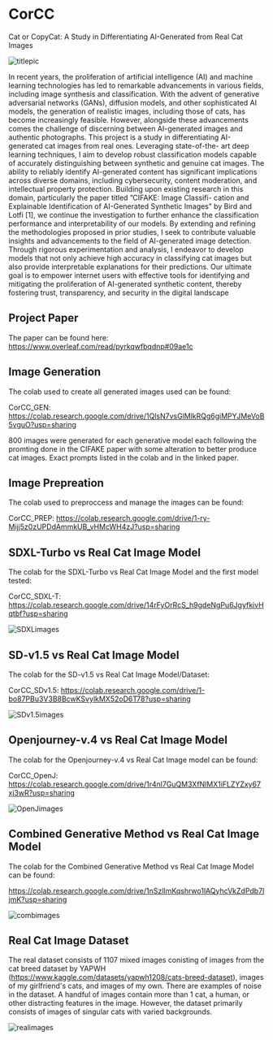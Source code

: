 # CorCC
Cat or CopyCat: A Study in Differentiating AI-Generated from Real Cat Images

![titlepic](titlepic.png)

In recent years, the proliferation of artificial intelligence (AI) and machine learning technologies has led to
remarkable advancements in various fields, including image synthesis and classification. With the advent of
generative adversarial networks (GANs), diffusion models, and other sophisticated AI models, the generation
of realistic images, including those of cats, has become increasingly feasible. However, alongside these
advancements comes the challenge of discerning between AI-generated images and authentic photographs.
This project is a study in differentiating AI-generated cat images from real ones. Leveraging state-of-the-
art deep learning techniques, I aim to develop robust classification models capable of accurately distinguishing
between synthetic and genuine cat images. The ability to reliably identify AI-generated content has significant
implications across diverse domains, including cybersecurity, content moderation, and intellectual property
protection.
Building upon existing research in this domain, particularly the paper titled ”CIFAKE: Image Classifi-
cation and Explainable Identification of AI-Generated Synthetic Images” by Bird and Lotfi [1], we continue
the investigation to further enhance the classification performance and interpretability of our models. By
extending and refining the methodologies proposed in prior studies, I seek to contribute valuable insights
and advancements to the field of AI-generated image detection.
Through rigorous experimentation and analysis, I endeavor to develop models that not only achieve high
accuracy in classifying cat images but also provide interpretable explanations for their predictions. Our
ultimate goal is to empower internet users with effective tools for identifying and mitigating the proliferation
of AI-generated synthetic content, thereby fostering trust, transparency, and security in the digital landscape

## Project Paper

The paper can be found here: https://www.overleaf.com/read/pyrkqwfbqdnp#09ae1c

## Image Generation
The colab used to create all generated images used can be found:

CorCC_GEN: https://colab.research.google.com/drive/1QlsN7vsGlMlkRQg6giMPYJMeVoB5vguO?usp=sharing

800 images were generated for each generative model each following the promting done in the CIFAKE paper with some alteration to better produce cat images. Exact prompts listed in the colab and in the linked paper. 

## Image Prepreation

The colab used to preproccess and manage the images can be found:

CorCC_PREP: https://colab.research.google.com/drive/1-ry-Mijj5z0zUPDdAmmkUB_vHMcWH4zJ?usp=sharing

## SDXL-Turbo vs Real Cat Image Model

The colab for the SDXL-Turbo vs Real Cat Image Model and the first model tested:

CorCC_SDXL-T: https://colab.research.google.com/drive/14rFyOrRcS_h9gdeNgPu6JgyfkivHqtbf?usp=sharing

![SDXLimages](SDXL_Turbo_Cat_Images.jpg)

## SD-v1.5 vs Real Cat Image Model

The colab for the SD-v1.5 vs Real Cat Image Model/Dataset:

CorCC_SDv1.5: https://colab.research.google.com/drive/1-bo87PBu3V3B8BcwKSvylkMX52oD6T78?usp=sharing

![SDv1.5images](SDv1.5_Cat_Images_grid.jpg)

## Openjourney-v.4 vs Real Cat Image Model

The colab for the Openjourney-v.4 vs Real Cat Image model can be found:

CorCC_OpenJ: https://colab.research.google.com/drive/1r4nl7GuQM3XfNlMX1iFLZYZxy67xj3wR?usp=sharing

![OpenJimages](Openjourney-v.4.jpg)

## Combined Generative Method vs Real Cat Image Model

The colab for the Combined Generative Method vs Real Cat Image Model can be found:

https://colab.research.google.com/drive/1nSzlImKqshrwo1lAQyhcVkZdPdb7IjmK?usp=sharing

![combimages](Comb_gen_Cat_Images.jpg)

## Real Cat Image Dataset

The real dataset consists of 1107 mixed images conisting of images from the cat breed dataset by YAPWH (https://www.kaggle.com/datasets/yapwh1208/cats-breed-dataset), images of my girlfriend's cats, and images of my own. There are examples of noise in the dataset. A handful of images contain more than 1 cat, a human, or other distracting features in the image. However, the dataset primarily consists of images of singular cats with varied backgrounds.

![realimages](Real_Cat_Images_grid.jpg)
